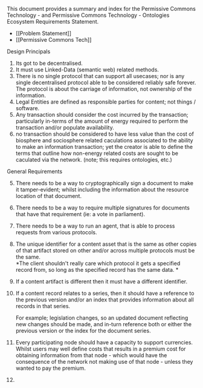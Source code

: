 This document provides a summary and index for the Permissive Commons Technology - and Permissive Commons Technology - Ontologies Ecosystem Requirements Statement.

- [[Problem Statement]]
- [[Permissive Commons Tech]]

Design Principals

1. Its got to be decentralised.  
2. It must use Linked-Data (semantic web) related methods.
3. There is no single protocol that can support all usecases; nor is any single decentralised protocol able to be considered reliably safe forever.  The protocol is about the carriage of information, not ownership of the information. 
4. Legal Entities are defined as responsible parties for content; not things / software. 
5. Any transaction should consider the cost incurred by the transaction; particularly in-terms of the amount of energy required to perform the transaction and/or populate availability.
6. no transaction should be considered to have less value than the cost of biosphere and sociosphere related caculations associated to the ability to make an information transaction; yet the creator is able to define the terms that outline how non-energy related costs are sought to be caculated via the network.  (note; this requires ontologies, etc.)

General Requirements

5.  There needs to be a way to cryptographically sign a document to make it tamper-evident; whilst including the information about the resource location of that document.
6.  There needs to be a way to require multiple signatures for documents that have that requirement (ie: a vote in parliament).
7.  There needs to be a way to run an agent, that is able to process requests from various protocols.
8.  The unique identifier for a content asset that is the same as other copies of that artifact stored on other and/or across multiple protocols must be the same.  
   *The client shouldn't really care which protocol it gets a specified record from, so long as the specified record has the same data. *
9.  If a content artifact is different then it must have a different identifier.
10. If a content record relates to a series, then it should have a reference to the previous version and/or an index that provides information about all records in that series.
    
    For example; legislation changes, so an updated document reflecting new changes should be made, and in-turn reference both or either the previous version or the index for the document series. 
    
11. Every participating node should have a capacity to support currencies. 
     Whilst users may well define costs that results in a premium cost for obtaining information from that node - which would have the consequence of the network not making use of that node - unless they wanted to pay the premium. 
     
12.  
